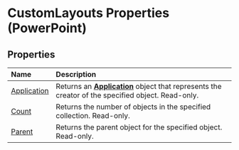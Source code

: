 
# CustomLayouts Properties (PowerPoint)

## Properties



|**Name**|**Description**|
|:-----|:-----|
|[Application](56cea099-6d63-c0f7-6af2-c74a649ecb83.md)|Returns an  **[Application](978c2b99-4271-b953-4283-73b5f3d96f41.md)** object that represents the creator of the specified object. Read-only.|
|[Count](9267940e-244b-6f22-a517-2ec5728f40fa.md)|Returns the number of objects in the specified collection. Read-only.|
|[Parent](90d228bc-edc3-2911-3629-892843970746.md)|Returns the parent object for the specified object. Read-only.|
